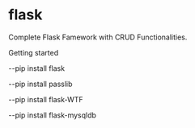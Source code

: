 # flask
Complete Flask Famework with CRUD Functionalities.

Getting started

--pip install flask

--pip install passlib

--pip install flask-WTF

--pip install flask-mysqldb
